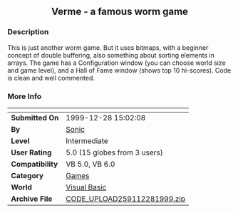 ﻿<div align="center">

## Verme \- a famous worm game


</div>

### Description

This is just another worm game. But it uses bitmaps, with a beginner concept of double buffering, also something about sorting elements in arrays. The game has a Configuration window (you can choose world size and game level), and a Hall of Fame window (shows top 10 hi-scores). Code is clean and well commented.
 
### More Info
 


<span>             |<span>
---                |---
**Submitted On**   |1999-12-28 15:02:08
**By**             |[Sonic](https://github.com/Planet-Source-Code/PSCIndex/blob/master/ByAuthor/sonic.md)
**Level**          |Intermediate
**User Rating**    |5.0 (15 globes from 3 users)
**Compatibility**  |VB 5\.0, VB 6\.0
**Category**       |[Games](https://github.com/Planet-Source-Code/PSCIndex/blob/master/ByCategory/games__1-38.md)
**World**          |[Visual Basic](https://github.com/Planet-Source-Code/PSCIndex/blob/master/ByWorld/visual-basic.md)
**Archive File**   |[CODE\_UPLOAD259112281999\.zip](https://github.com/Planet-Source-Code/sonic-verme-a-famous-worm-game__1-4974/archive/master.zip)








